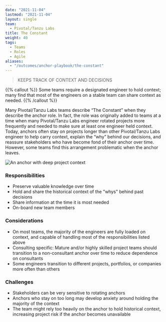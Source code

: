 ```yaml
---
date: "2021-11-04"
lastmod: "2021-11-04"
layout: single
team:
  - Pivotal/Tanzu Labs
title: The Constant
weight: 40
tags:
  - Teams
  - Roles
  - Agile
aliases:
  - "/outcomes/anchor-playbook/the-constant"
---
```


> KEEPS TRACK OF CONTEXT AND DECISIONS

{{% callout %}}
Some teams require a designated engineer to hold context; many find that most of the engineers on a stable team can share context as needed.
{{% /callout %}}

Many Pivotal/Tanzu Labs teams describe “The Constant” when they describe the anchor role. In fact, the role was originally added to teams at a time when many Pivotal/Tanzu Labs engineer rotated projects more frequently and needed to make sure at least one engineer held context. Today, anchors often stay on projects longer than other Pivotal/Tanzu Labs engineer to help carry context, explain the “why” behind our decisions, and reassure stakeholders who have become fond of their anchor over time. However, some teams find this arrangement problematic when the anchor leaves.

![An anchor with deep project context](/learningpaths/anchor-playbook/images/home3.jpg)

### Responsibilities

- Preserve valuable knowledge over time
- Hold and share the historical context of the "whys" behind past decisions
- Share information at the time it is most needed
- On-board new team members

### Considerations

- On most teams, the majority of the engineers are fully loaded on context, and capable of handling most of the responsibilities listed above
- Consulting specific: Mature and/or highly skilled project teams should transition to a non-consultant anchor over time to reduce dependence on consultants
- Some engineers transition to different projects, portfolios, or companies more often than others

### Challenges

- Stakeholders can be very sensitive to rotating anchors
- Anchors who stay on too long may develop anxiety around holding the majority of the context
- The team might rely too heavily on the anchor to hold historical context, increasing project risk if the anchor becomes unavailable

